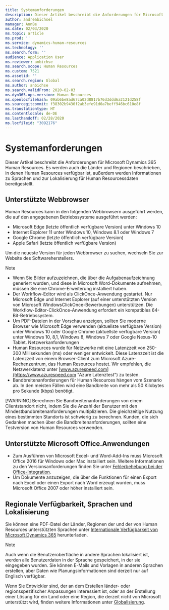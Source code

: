 ```yaml
---
title: Systemanforderungen
description: Dieser Artikel beschreibt die Anforderungen für Microsoft Dynamics 365 Human Resources.
author: andreabichsel
manager: AnnBe
ms.date: 02/03/2020
ms.topic: article
ms.prod: ''
ms.service: dynamics-human-resources
ms.technology: ''
ms.search.form: ''
audience: Application User
ms.reviewer: anbichse
ms.search.scope: Human Resources
ms.custom: 7521
ms.assetid: ''
ms.search.region: Global
ms.author: anbichse
ms.search.validFrom: 2020-02-03
ms.dyn365.ops.version: Human Resources
ms.openlocfilehash: 09ab6be8ad67ca02d8817b76d3ddd6a2121d258f
ms.sourcegitcommit: f38302b9430f2ab3efe91d0a7beff946bc610e8f
ms.translationtype: HT
ms.contentlocale: de-DE
ms.lasthandoff: 02/28/2020
ms.locfileid: "3092176"
---
```

# <a name="system-requirements"></a>Systemanforderungen

Dieser Artikel beschreibt die Anforderungen für Microsoft Dynamics 365 Human Resources. Es werden auch die Länder und Regionen beschrieben, in denen Human Resources verfügbar ist, außerdem werden Informationen zu Sprachen und zur Lokalisierung für Human Resourcessdaten bereitgestellt.

## <a name="supported-web-browsers"></a>Unterstützte Webbrowser

Human Resources kann in den folgenden Webbrowsern ausgeführt werden, die auf den angegebenen Betriebssysteme ausgeführt werden: 

*   Microsoft Edge (letzte öffentlich verfügbare Version) unter Windows 10
*   Internet Explorer 11 unter Windows 10, Windows 8.1 oder Windows 7
*   Google Chrome (letzte öffentlich verfügbare Version)
*   Apple Safari (letzte öffentlich verfügbare Version)

Um die neueste Version für jeden Webbrowser zu suchen, wechseln Sie zur Website des Softwareherstellers. 

> [!NOTE]
> * Wenn Sie Bilder aufzuzeichnen, die über die Aufgabenaufzeichnung generiert wurden, und diese in Microsoft Word-Dokumente aufnehmen, müssen Sie eine Chrome-Erweiterung installiert haben. 
> * Der Workflow-Editor wird als ClickOnce-Anwendung gestartet. Nur Microsoft Edge und Internet Explorer (auf einer unterstützten Version von Microsoft WindowsClickOnce-Bewerbungen) unterstützen. Die Workflow-Editor-ClickOnce-Anwendung erfordert ein kompatibles 64-Bit-Betriebssystem.
> * Um PDF-Dateien in der Vorschau anzeigen, sollten Sie moderne Browser wie Microsoft Edge verwenden (aktuellste verfügbare Version) unter Windows 10 oder Google Chrome (aktuellste verfügbare Version) unter Windows 10, 8,1, Windows 8, Windows 7 oder Google Nexus-10 Tablet.
>   Netzwerkanforderungen
> * Human Resources wurde für Netzwerke mit eine Latenzzeit von 250-300 Millisekunden (ms) oder weniger entwickelt. Diese Latenzzeit ist die Latenzzeit von einem Browser-Client zum Microsoft Azure-Rechenzentrum, das Human Resources hostet. Wir empfehlen, die Netzwerklatenz unter [www.azurespeed.com](https://www.azurespeed.com "Azure Latenztest") zu testen.
> * Bandbreitenanforderungen für Human Resources hängen vom Szenario ab. In den meisten Fällen wird eine Bandbreite von mehr als 50 Kilobytes pro Sekunde (kbps) benötigt.
> 
> [!WARNING]
> Berechnen Sie Bandbreitenanforderungen von einem Clientstandort nicht, indem Sie die Anzahl der Benutzer mit den Mindestbandbreitenanforderungen multiplizieren. Die gleichzeitige Nutzung eines bestimmten Standorts ist schwierig zu berechnen. Kunden, die sich Gedanken machen über die Bandbreitenanforderungen, sollten eine Testversion von Human Resources verwenden.

## <a name="supported-microsoft-office-applications"></a>Unterstützte Microsoft Office.Anwendungen

* Zum Ausführen von Microsoft Excel- und Word-Add-Ins muss Microsoft Office 2016 für Windows oder Mac installiert sein. Weitere Informationen zu den Versionsanforderungen finden Sie unter [Fehlerbehebung bei der Office-Integration](../dev-itpro/office-integration/office-integration-troubleshooting.md "Fehlerbehebung bei der Office Integration").
* Um Dokumente anzuzeigen, die über die Funktionen für einen Export nach Excel oder einen Export nach Word erzeugt wurden, muss Microsoft Office 2007 oder höher installiert sein.

## <a name="regional-availability-languages-and-localization"></a>Regionale Verfügbarkeit, Sprachen und Lokalisierung

Sie können eine PDF-Datei der Länder, Regionen der und der von Human Resources unterstützten Sprachen unter [Internationale Verfügbarkeit von Microsoft Dynamics 365](https://docs.microsoft.com/dynamics365/get-started/availability) herunterladen. 

> [!NOTE]
> Auch wenn die Benutzeroberfläche in andere Sprachen lokalisiert ist, werden alle Benutzerdaten in der Sprache gespeichert, in der sie eingegeben wurden. Sie können E-Mails und Vorlagen in anderen Sprachen erstellen, aber Daten wie Planungsinformationen sind derzeit nur auf Englisch verfügbar.

Wenn Sie Entwickler sind, der an dem Erstellen länder- oder regionsspezifischer Anpassungen interessiert ist, oder an der Erstellung einer Lösung für ein Land oder eine Region, die derzeit nicht von Microsoft unterstützt wird, finden weitere Informationen unter [Globalisierung](https://docs.microsoft.com/dynamics365/unified-operations/dev-itpro/lcs-solutions/country-region).
